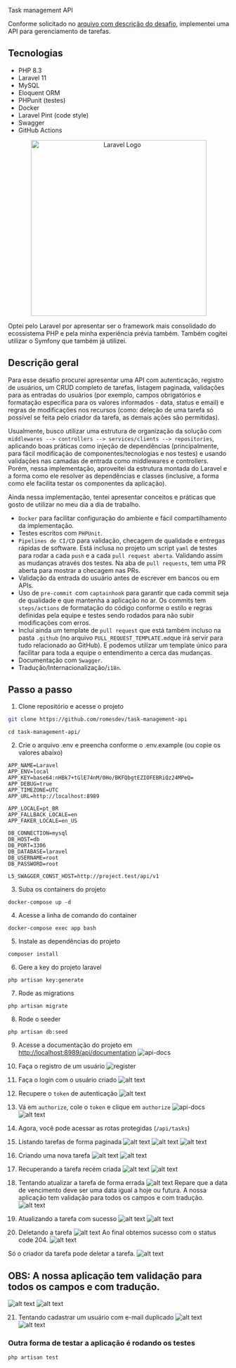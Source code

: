 Task management API


Conforme solicitado no [arquivo com descrição do desafio](https://github.com/romesdev/task-management-api/blob/main/Backend%20developer%20test.pdf), implementei uma API para gerenciamento de tarefas. 

## Tecnologias

- PHP 8.3
- Laravel 11
- MySQL 
- Eloquent ORM
- PHPunit (testes)
- Docker
- Laravel Pint (code style)
- Swagger
- GitHub Actions

<p align="center"><a href="https://laravel.com" target="_blank"><img src="https://raw.githubusercontent.com/laravel/art/master/logo-lockup/5%20SVG/2%20CMYK/1%20Full%20Color/laravel-logolockup-cmyk-red.svg" width="400" alt="Laravel Logo"></a></p>

Optei pelo Laravel por apresentar ser o framework mais consolidado do ecossistema PHP e pela minha experiência prévia também. Também cogitei utilizar o Symfony que também já utilizei. 


## Descrição geral

Para esse desafio procurei apresentar uma API com autenticação, registro de usuários, um CRUD completo de tarefas, listagem paginada, validações para as entradas do usuários (por exemplo, campos obrigatórios e formatação específica para os valores informados - data, status e email) e regras de modificações nos recursos (como: deleção de uma tarefa só possível se feita pelo criador da tarefa, as demais ações são permitidas).

Usualmente, busco utilizar uma estrutura de organização da solução com `middlewares --> controllers --> services/clients --> repositories`, aplicando boas práticas como injeção de dependências (principalmente, para fácil modificação de componentes/tecnologias e nos testes) e usando validações nas camadas de entrada como middlewares e controllers. Porém, nessa implementação, aproveitei da estrutura montada do Laravel e a forma como ele resolver as dependências e classes (inclusive, a forma como ele facilita testar os componentes da aplicação). 

Ainda nessa implementação, tentei apresentar conceitos e práticas que gosto de utilizar no meu dia a dia de trabalho. 

- `Docker` para facilitar configuração do ambiente e fácil compartilhamento da implementação. 
- Testes escritos com `PHPUnit`.
- `Pipelines de CI/CD` para validação, checagem de qualidade e entregas rápidas de software. Está inclusa no projeto um script `yaml` de testes para rodar a cada `push` e a cada `pull request aberta`. Validando assim as mudanças através dos testes. Na aba de `pull requests`, tem uma PR aberta para mostrar a checagem nas PRs.
- Validação da entrada do usuário antes de escrever em bancos ou em APIs.
- Uso de `pre-commit `com `captainhook` para garantir que cada commit seja de qualidade e que mantenha a aplicação no ar. Os commits tem `steps/actions` de formatação do código conforme o estilo e regras definidas pela equipe e testes sendo rodados para não subir modificações com erros. 
- Incluí ainda um template de `pull request` que está também incluso na pasta `.github` (no arquivo `PULL_REQUEST_TEMPLATE.md`que irá servir para tudo relacionado ao GitHub). E podemos utilizar um template único para facilitar para toda a equipe o entendimento a cerca das mudanças. 
- Documentação com `Swagger`.
- Tradução/Internacionalização/`i18n`.

## Passo a passo

1. Clone repositório e acesse o projeto

```bash
git clone https://github.com/romesdev/task-management-api
```

```
cd task-management-api/
```

2. Crie o arquivo .env e preencha conforme o .env.example (ou copie os valores abaixo)

```.env
APP_NAME=Laravel
APP_ENV=local
APP_KEY=base64:nHBk7+tGlE74nM/0Ho/BKFQbgtEZIOFEBRiQz24MPeQ=
APP_DEBUG=true
APP_TIMEZONE=UTC
APP_URL=http://localhost:8989

APP_LOCALE=pt_BR
APP_FALLBACK_LOCALE=en
APP_FAKER_LOCALE=en_US

DB_CONNECTION=mysql
DB_HOST=db
DB_PORT=3306
DB_DATABASE=laravel
DB_USERNAME=root
DB_PASSWORD=root

L5_SWAGGER_CONST_HOST=http://project.test/api/v1

```

3. Suba os containers do projeto

```
docker-compose up -d
```

4. Acesse a linha de comando do container

```
docker-compose exec app bash
```

5. Instale as dependências do projeto

```
composer install
```

6. Gere a key do projeto laravel

```
php artisan key:generate
```

7. Rode as migrations
```
php artisan migrate
```

8. Rode o seeder
```
php artisan db:seed
```
9. Acesse a documentação do projeto em <http://localhost:8989/api/documentation>
![api-docs](docs/images/swagger.png)

10. Faça o registro de um usuário
![register](docs/images/register.png)

11. Faça o login com o usuário criado
![alt text](docs/images/input-login.png)

12. Recupere o `token` de autenticação
![alt text](docs/images/token-login.png)

13. Vá em `authorize`, cole o `token` e clique em `authorize`
![api-docs](docs/images/swagger.png)
![alt text](docs/images/authorize.png)

14. Agora, você pode acessar as rotas protegidas (`/api/tasks`)

15. Listando tarefas de forma paginada
![alt text](docs/images/list-params.png)
![alt text](docs/images/list-data.png)
![alt text](docs/images/metadata.png)

16. Criando uma nova tarefa
![alt text](docs/images/input-task.png)
![alt text](docs/images/task-created.png)

17. Recuperando a tarefa recém criada
![alt text](docs/images/task-id.png)
![alt text](docs/images/task-details.png)

18. Tentando atualizar a tarefa de forma errada
![alt text](docs/images/wrong-input.png) 
Repare que a data de vencimento deve ser uma data igual a hoje ou futura. A nossa aplicação tem validação para todos os campos e com tradução. 
![alt text](docs/images/invalid-date.png)

19. Atualizando a tarefa com sucesso
![alt text](docs/images/input-update.png)
![alt text](docs/images/task-updated.png)

20. Deletando a tarefa 
![alt text](docs/images/input-delete.png)
Ao final obtemos sucesso com o status code 204.
![alt text](docs/images/delete-response.png) 

Só o criador da tarefa pode deletar a tarefa.
![alt text](docs/imagegs/not-deleted.png)

## OBS: A nossa aplicação tem validação para todos os campos e com tradução. 

![alt text](docs/images/example-wrong-input.png)
![alt text](docs/images/validation-example.png)

21. Tentando cadastrar um usuário com e-mail duplicado
![alt text](docs/images/duplicate-email.png)
![alt text](docs/images/duplicate-error.png)

### Outra forma de testar a aplicação é rodando os testes
```bash
php artisan test
```